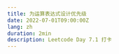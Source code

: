 ```yaml
---
title: 为运算表达式设计优先级
date: 2022-07-01T09:00:00Z
lang: zh
duration: 2min
description: Leetcode Day 7.1 打卡
---
```


<!-- ## [241. 为运算表达式设计优先级](https://leetcode.cn/problems/different-ways-to-add-parentheses/) <MarkerMedium />
***
### 题目描述
给你一个由数字和运算符组成的字符串 expression ，按不同优先级组合数字和运算符，计算并返回所有可能组合的结果。你可以 按任意顺序 返回答案。

生成的测试用例满足其对应输出值符合 32 位整数范围，不同结果的数量不超过 104 。


```
示例1：
输入：expression = "2-1-1"
输出：[0,2]
解释：
((2-1)-1) = 0 
(2-(1-1)) = 2
```
```java
示例2：
输入：expression = "2*3-4*5"
输出：[-34,-14,-10,-10,10]
解释：
`(2*(3-(4*5))) = -34 
((2*3)-(4*5)) = -14 
((2*(3-4))*5) = -10 
(2*((3-4)*5)) = -10 
(((2*3)-4)*5) = 10`
```


### 分析
#### DFS
DFS
为了方便，我们令 expression 为 s。

数据范围为 2020，且要统计所有的计算结果，我们可以运用 DFS 爆搜所有方案。

给定的 s 只有数字和运算符，我们可以根据运算符将式子分为左右两部分，设计递归函数 
List<Integer> dfs(int l, int r)，含义为搜索子串 s[l...r] 的所有运算结果。

最终答案为 dfs(0, n-1)，其中 n 为入参字符串的长度，同时我们有显而易见的递归出口：当给定的 s[l...r] 不包含任何运算符时，
搜索结果为 s[l...r] 所代表的数字本身。

考虑如何对任意 s[l...r] 进行计算：我们可以通过枚举 s[l...r] 范围内的所有的运算符位置来进行爆搜，
假设当前枚举到的 s[i] 为运算符，我们可以递归运算符的左边 dfs(l, i-1) 拿到左边所有的结果，递归运算符右边 dfs(i+1, r) 拿到右边的所有结果，
结合「乘法原理」即可知道以当前运算符 s[i] 为分割点的表达式的所有方案。

不难发现，上述过程都是由「小表达式」的结果推导出「大表达式」的结果，因此也可以运用「区间 DP」方式进行求解，复杂度与 DFS 一致。

### Code
```java
class Solution {
    char[] cs;
    public List<Integer> diffWaysToCompute(String expression) {
        cs = expression.toCharArray();
        return dfs(0, cs.length - 1);
    }   
    public List<Integer> dfs(int l, int r) {
        List<Integer> ans = new ArrayList<>();
        for (int i = l; i <= r; i++) {
            if (cs[i] >= '0' && cs[i] <= '9') continue;
            List<Integer> l1 = dfs(l, i - 1), l2 = dfs(i + 1, r);
            int cur = 0;
            for (int a: l1) {
                for (int b: l2) {  
                    if (cs[i] == '+') cur = a + b;
                    else if (cs[i] == '-') cur = a - b;
                    else cur = a * b;
                    ans.add(cur);
                }
            }
        }
        if (ans.isEmpty()) {
          int cur = 0;
          for (int i = l; i <= r; i++) {
            cur = cur * 10 + (cs[i] - '0');
          }
          ans.add(cur);
        }
        return ans;
    }   
}
```
 -->
